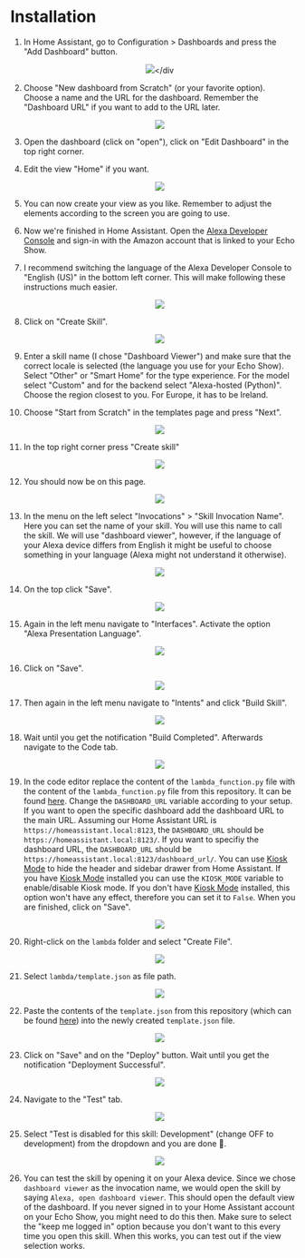 # Installation

1. In Home Assistant, go to Configuration > Dashboards and press the "Add Dashboard" button. <div align="center"><img src="img/add_dashboard.jpg" /></div

2. Choose "New dashboard from Scratch" (or your favorite option). Choose a name and the URL for the dashboard. Remember the "Dashboard URL" if you want to add to the URL later. <div align="center"><img src="img/dashboard_creation.jpg" /></div>

3. Open the dashboard (click on "open"), click on "Edit Dashboard" in the top right corner.

4. Edit the view "Home" if you want.<div align="center"><img src="img/edit_home.png" /></div>

5. You can now create your view as you like. Remember to adjust the elements according to the screen you are going to use.

6. Now we're finished in Home Assistant. Open the [Alexa Developer Console](https://developer.amazon.com/alexa/console/ask) and sign-in with the Amazon account that is linked to your Echo Show.

7. I recommend switching the language of the Alexa Developer Console to "English (US)" in the bottom left corner. This will make following these instructions much easier.<div align="center"><img src="img/locale.png" /></div>

8. Click on "Create Skill".<div align="center"><img src="img/create_skill.png" /></div>

9. Enter a skill name (I chose "Dashboard Viewer") and make sure that the correct locale is selected (the language you use for your Echo Show). Select "Other" or "Smart Home" for the type experience. For the model select "Custom" and for the backend select "Alexa-hosted (Python)". Choose the region closest to you. For Europe, it has to be Ireland.

10. Choose "Start from Scratch" in the templates page and press "Next". <div align="center"><img src="img/templates_alexa.jpg" /></div>

11. In the top right corner press "Create skill" <div align="center"><img src="img/create_skill_2.jpg" /></div>

12. You should now be on this page. <div align="center"><img src="img/menu.png" /></div>

13. In the menu on the left select "Invocations" > "Skill Invocation Name". Here you can set the name of your skill. You will use this name to call the skill. We will use "dashboard viewer", however, if the language of your Alexa device differs from English it might be useful to choose something in your language (Alexa might not understand it otherwise). <div align="center"><img src="img/invocation.jpg" /></div>

14. On the top click "Save". <div align="center"><img src="img/save_model.jpg" /></div>

15. Again in the left menu navigate to "Interfaces". Activate the option "Alexa Presentation Language".<div align="center"><img src="img/interfaces.png" /></div>

16. Click on "Save". <div align="center"><img src="img/save_interfaces.jpg" /></div>

17. Then again in the left menu navigate to "Intents" and click "Build Skill".<div align="center"><img src="img/build_skill.jpg" /></div>

18. Wait until you get the notification "Build Completed". Afterwards navigate to the Code tab.<div align="center"><img src="img/code_tab.png" /></div>

19. In the code editor replace the content of the ``lambda_function.py`` file with the content of the ``lambda_function.py`` file from this repository. It can be found [here](lambda_function.py). Change the ``DASHBOARD_URL`` variable according to your setup. If you want to open the specific dashboard add the dashboard URL to the main URL. Assuming our Home Assistant URL is ``https://homeassistant.local:8123``, the ``DASHBOARD_URL`` should be ``https://homeassistant.local:8123/``. If you want to specifiy the dashboard URL, the ``DASHBOARD_URL`` should be ``https://homeassistant.local:8123/dashboard_url/``. 
You can use [Kiosk Mode](https://github.com/maykar/kiosk-mode) to hide the header and sidebar drawer from Home Assistant. If you have [Kiosk Mode](https://github.com/maykar/kiosk-mode) installed you can use the ``KIOSK_MODE`` variable to enable/disable Kiosk mode. If you don't have [Kiosk Mode](https://github.com/maykar/kiosk-mode) installed, this option won't have any effect, therefore you can set it to ``False``. When you are finished, click on "Save". <div align="center"><img src="img/dashboard_url.jpg" /></div>

20. Right-click on the ``lambda`` folder and select "Create File". <div align="center"><img src="img/create_file.png" /></div>

21. Select ``lambda/template.json`` as file path. <div align="center"><img src="img/template_json.png" /></div>

22. Paste the contents of the ``template.json`` from this repository (which can be found [here](template.json)) into the newly created ``template.json`` file. <div align="center"><img src="img/paste.png" /></div>

23. Click on "Save" and on the "Deploy" button. Wait until you get the notification "Deployment Successful". <div align="center"><img src="img/save_deploy.png" /></div>

24. Navigate to the "Test" tab. <div align="center"><img src="img/test_tab.png" /></div>

25. Select "Test is disabled for this skill: Development" (change OFF to development) from the dropdown and you are done 🎉. <div align="center"><img src="img/skill_testing.jpg" /></div>

26. You can test the skill by opening it on your Alexa device. Since we chose ``dashboard viewer`` as the invocation name, we would open the skill by saying ``Alexa, open dashboard viewer``. This should open the default view of the dashboard. If you never signed in to your Home Assistant account on your Echo Show, you might need to do this then. Make sure to select the "keep me logged in" option because you don't want to this every time you open this skill. When this works, you can test out if the view selection works.
